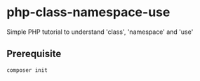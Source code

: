 # php-class-namespace-use

Simple PHP tutorial to understand 'class', 'namespace' and 'use'

## Prerequisite

```bash
composer init
```
